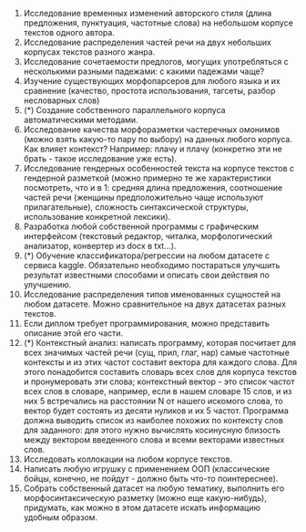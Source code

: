 1. Исследование временных изменений авторского стиля (длина предложения, пунктуация, частотные слова) на небольшом корпусе текстов одного автора. 
2. Исследование распределения частей речи на двух небольших корпусах текстов разного жанра. 
3. Исследование сочетаемости предлогов, могущих употребляться с несколькими разными падежами: с какими падежами чаще? 
4. Изучение существующих морфопарсеров для любого языка и их сравнение (качество, простота использования, тагсеты, разбор несловарных слов)
5. (\*) Создание собственного параллельного корпуса автоматическими методами. 
6. Исследование качества морфоразметки частеречных омонимов (можно взять какую-то пару по выбору) на данных любого корпуса. Как влияет контекст? Например: плачу и плачу (конкретно эти не брать - такое исследование уже есть).
7. Исследование гендерных особенностей текста на корпусе текстов с гендерной разметкой (можно примерно те же характеристики посмотреть, что и в 1: средняя длина предложения, соотношение частей речи (женщины предположительно чаще используют прилагательные), сложность синтаксической структуры, использование конкретной лексики). 
8. Разработка любой собственной программы с графическим интерфейсом (текстовый редактор, читалка, морфологический анализатор, конвертер из docx в txt...). 
9. (\*) Обучение классификатора/регрессии на любом датасете с сервиса kaggle. Обязательно необходимо постараться улучшить результат известными способами и описать свои действия по улучшению.
10. Исследование распределения типов именованных сущностей на любом датасете. Можно сравнительное на двух датасетах разных текстов.
11. Если диплом требует программирования, можно представить описание этой его части. 
12. (\*) Контекстный анализ: написать программу, которая посчитает для всех значимых частей речи (сущ, прил, глаг, нар) самые частотные контексты и из этих частот составит вектора для каждого слова. Для этого понадобится составить словарь всех слов для корпуса текстов и пронумеровать эти слова; контекстный вектор - это список частот всех слов в словаре, например, если в нашем словаре 15 слов, и из них 5 встречались на расстоянии N от нашего искомого слова, то вектор будет состоять из десяти нуликов и их 5 частот. Программа должна выводить список из наиболее похожих по контексту слов для заданного: для этого нужно вычислять косинусную близость между вектором введенного слова и всеми векторами известных слов. 
13. Исследовать коллокации на любом корпусе текстов. 
14. Написать любую игрушку с применением ООП (классические бойцы, конечно, не пойдут - должно быть что-то поинтереснее). 
15. Собрать собственный датасет на любую тематику, выполнить его морфосинтаксическую разметку (можно еще какую-нибудь), придумать, как можно в этом датасете искать информацию удобным образом.